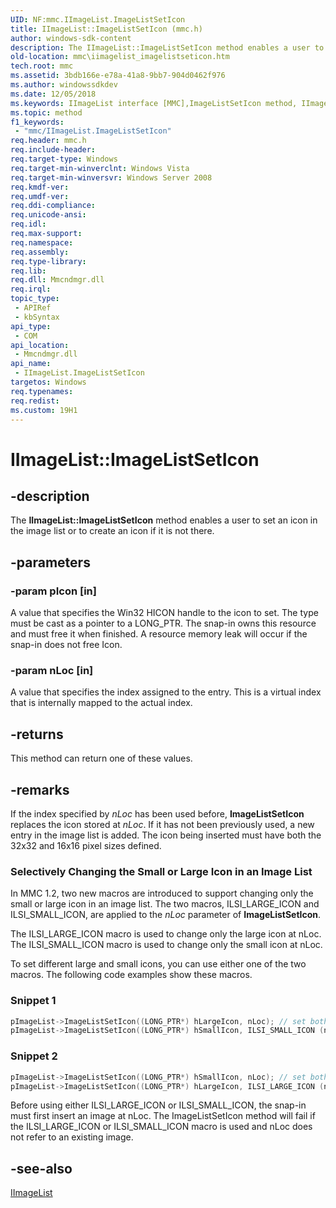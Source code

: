 ```yaml
---
UID: NF:mmc.IImageList.ImageListSetIcon
title: IImageList::ImageListSetIcon (mmc.h)
author: windows-sdk-content
description: The IImageList::ImageListSetIcon method enables a user to set an icon in the image list or to create an icon if it is not there.
old-location: mmc\iimagelist_imagelistseticon.htm
tech.root: mmc
ms.assetid: 3bdb166e-e78a-41a8-9bb7-904d0462f976
ms.author: windowssdkdev
ms.date: 12/05/2018
ms.keywords: IImageList interface [MMC],ImageListSetIcon method, IImageList.ImageListSetIcon, IImageList::ImageListSetIcon, ImageListSetIcon, ImageListSetIcon method [MMC], ImageListSetIcon method [MMC],IImageList interface, _slate_iimagelist_imagelistseticon, mmc.iimagelist_imagelistseticon, mmc/IImageList::ImageListSetIcon
ms.topic: method
f1_keywords: 
 - "mmc/IImageList.ImageListSetIcon"
req.header: mmc.h
req.include-header: 
req.target-type: Windows
req.target-min-winverclnt: Windows Vista
req.target-min-winversvr: Windows Server 2008
req.kmdf-ver: 
req.umdf-ver: 
req.ddi-compliance: 
req.unicode-ansi: 
req.idl: 
req.max-support: 
req.namespace: 
req.assembly: 
req.type-library: 
req.lib: 
req.dll: Mmcndmgr.dll
req.irql: 
topic_type:
 - APIRef
 - kbSyntax
api_type:
 - COM
api_location:
 - Mmcndmgr.dll
api_name:
 - IImageList.ImageListSetIcon
targetos: Windows
req.typenames: 
req.redist: 
ms.custom: 19H1
---
```


# IImageList::ImageListSetIcon


## -description


The <b>IImageList::ImageListSetIcon</b> method enables a user to set an icon in the image list or to create an icon if it is not there.


## -parameters




### -param pIcon [in]

A value that specifies the Win32
      HICON handle to the icon to set. The type must be cast as a pointer to a LONG_PTR. The snap-in owns this resource and must free it when finished. A resource memory leak will occur if the snap-in does not free Icon.


### -param nLoc [in]

A value that specifies the index assigned to the entry. This is a virtual index that is internally mapped to the actual index.


## -returns



This method can return one of these values.




## -remarks



If the index specified by <i>nLoc</i> has been used before, 
<b>ImageListSetIcon</b> replaces the icon stored at <i>nLoc</i>. If it has not been previously used, a new entry in the image list is added. The icon being inserted must have both the 32x32 and 16x16 pixel sizes defined.

<h3><a id="Selectively_Changing_the_Small_or_Large_Icon_in_an_Image_List"></a><a id="selectively_changing_the_small_or_large_icon_in_an_image_list"></a><a id="SELECTIVELY_CHANGING_THE_SMALL_OR_LARGE_ICON_IN_AN_IMAGE_LIST"></a>Selectively Changing the Small or Large Icon in an Image List</h3>
In MMC 1.2, two new macros are introduced to support changing only the small or large icon in an image list. The two macros, ILSI_LARGE_ICON and ILSI_SMALL_ICON, are applied to the <i>nLoc</i> parameter of 
<b>ImageListSetIcon</b>.

The ILSI_LARGE_ICON macro is used to change only the large icon at nLoc. The ILSI_SMALL_ICON macro is used to change only the small icon at nLoc.

To set different large and small icons, you can use either one of the two macros. The following code examples show these macros.

<h3><a id="Snippet_1"></a><a id="snippet_1"></a><a id="SNIPPET_1"></a>Snippet 1</h3>

```cpp
pImageList->ImageListSetIcon((LONG_PTR*) hLargeIcon, nLoc); // set both
pImageList->ImageListSetIcon((LONG_PTR*) hSmallIcon, ILSI_SMALL_ICON (nLoc)); // change small
```


<h3><a id="Snippet_2"></a><a id="snippet_2"></a><a id="SNIPPET_2"></a>Snippet 2</h3>

```cpp
pImageList->ImageListSetIcon((LONG_PTR*) hSmallIcon, nLoc); // set both
pImageList->ImageListSetIcon((LONG_PTR*) hLargeIcon, ILSI_LARGE_ICON (nLoc)); // change large
```


Before using either ILSI_LARGE_ICON or ILSI_SMALL_ICON, the snap-in must first insert an image at nLoc. The 
ImageListSetIcon method will fail if the ILSI_LARGE_ICON or ILSI_SMALL_ICON macro is used and nLoc does not refer to an existing image.




## -see-also




<a href="https://docs.microsoft.com/windows/desktop/api/mmc/nn-mmc-iimagelist">IImageList</a>
 

 

